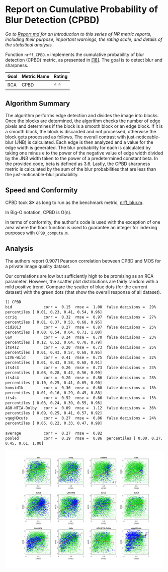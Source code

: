 # Report on Cumulative Probability of Blur Detection (CPBD)

_Go to [Report.md](Report.md) for an introduction to this series of NR metric reports, including their purpose, important warnings, the rating scale, and details of the statistical analysis._ 

Function `nrff_CPBD.m` implements the cumulative probability of blur detection (CPBD) metric, as presented in [[18]](Publications.md). The goal is to detect blur and sharpness.  

Goal | Metric Name|Rating
-----|------------|------
RCA  | CPBD | :star: :star:

## Algorithm Summary
The algorithm performs edge detection and divides the image into blocks. Once the blocks are determined, the algorithm checks the number of edge pixels and determines if the block is a smooth block or an edge block. If it is a smooth block, the block is discarded and not processed, otherwise the block gets processed as follows. The overall contrast with just-noticeable-blur (JNB) is calculated. Each edge is then analyzed and a value for the edge width is generated. The blur probability for each is calculated by taking one minus e to the power of the negative value of edge width divided by the JNB width taken to the power of a predetermined constant beta. In the provided code, beta is defined as 3.6. Lastly, the CPBD sharpness metric is calculated by the sum of the blur probabilities that are less than the just-noticeable-blur probability.

## Speed and Conformity
CPBD took __3×__ as long to run as the benchmark metric, [nrff_blur.m](ReportBlur.md).

In Big-O notation, CPBD is O(n). 

In terms of conformity, the author's code is used with the exception of one area where the floor function is used to guarantee an integer for indexing purposes with `CPBD_compute.m`.

## Analysis
The authors report 0.9071 Pearson correlation between CPBD and MOS for a private image quality dataset. 

Our correlations are low but sufficiently high to be promising as an RCA parameter. However, the scatter plot distributions are fairly random with a mild positive trend. Compare the scatter of blue dots (for the current dataset) with the green dots (that show the overall response of all dataset). 
```
1) CPBD 
bid              corr =  0.15  rmse =  1.00  false decisions =  29%  percentiles [ 0.01, 0.23, 0.41, 0.54, 0.96]
ccriq            corr =  0.32  rmse =  0.97  false decisions =  27%  percentiles [ 0.01, 0.37, 0.53, 0.68, 0.95]
cid2013          corr =  0.27  rmse =  0.87  false decisions =  25%  percentiles [ 0.00, 0.54, 0.64, 0.71, 1.00]
C&V              corr =  0.24  rmse =  0.70  false decisions =  23%  percentiles [ 0.12, 0.52, 0.64, 0.70, 0.79]
its4s2           corr =  0.20  rmse =  0.73  false decisions =  25%  percentiles [ 0.01, 0.43, 0.57, 0.68, 0.95]
LIVE-Wild        corr =  0.41  rmse =  0.75  false decisions =  22%  percentiles [ 0.01, 0.43, 0.58, 0.68, 0.91]
its4s3           corr =  0.26  rmse =  0.73  false decisions =  23%  percentiles [ 0.08, 0.28, 0.42, 0.56, 0.99]
its4s4           corr =  0.20  rmse =  0.86  false decisions =  28%  percentiles [ 0.10, 0.25, 0.41, 0.65, 0.90]
konvid1k         corr =  0.36  rmse =  0.60  false decisions =  18%  percentiles [ 0.01, 0.16, 0.29, 0.45, 0.88]
its4s            corr =  0.52  rmse =  0.66  false decisions =  15%  percentiles [ 0.03, 0.24, 0.39, 0.55, 0.96]
AGH-NTIA-Dolby   corr =  0.09  rmse =  1.12  false decisions =  36%  percentiles [ 0.09, 0.25, 0.41, 0.57, 0.92]
vqegHDcuts       corr =  0.27  rmse =  0.86  false decisions =  24%  percentiles [ 0.05, 0.22, 0.33, 0.47, 0.98]

average          corr =  0.27  rmse =  0.82
pooled           corr =  0.19  rmse =  0.86  percentiles [ 0.00, 0.27, 0.45, 0.61, 1.00]
```
![](images/report_CPBD.png)
